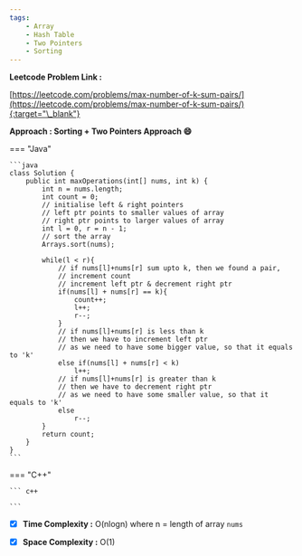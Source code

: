 ```yaml
---
tags:
    - Array
    - Hash Table
    - Two Pointers
    - Sorting
---
```


**Leetcode Problem Link :**

[https://leetcode.com/problems/max-number-of-k-sum-pairs/](https://leetcode.com/problems/max-number-of-k-sum-pairs/){:target="\_blank"}

**Approach : Sorting + Two Pointers Approach :smile:**

=== "Java"

    ```java
    class Solution {
        public int maxOperations(int[] nums, int k) {
            int n = nums.length;
            int count = 0;
            // initialise left & right pointers
            // left ptr points to smaller values of array
            // right ptr points to larger values of array
            int l = 0, r = n - 1;
            // sort the array
            Arrays.sort(nums);

            while(l < r){
                // if nums[l]+nums[r] sum upto k, then we found a pair,
                // increment count
                // increment left ptr & decrement right ptr
                if(nums[l] + nums[r] == k){
                    count++;
                    l++;
                    r--;
                }
                // if nums[l]+nums[r] is less than k
                // then we have to increment left ptr
                // as we need to have some bigger value, so that it equals to 'k'
                else if(nums[l] + nums[r] < k)
                    l++;
                // if nums[l]+nums[r] is greater than k
                // then we have to decrement right ptr
                // as we need to have some smaller value, so that it equals to 'k'
                else
                    r--;
            }
            return count;
        }
    }
    ```

=== "C++"

    ``` c++

    ```

-   [x] **Time Complexity :** O(nlogn) where n = length of array `nums`

-   [x] **Space Complexity :** O(1)
